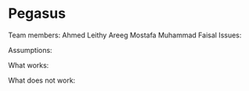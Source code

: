 # Pegasus
Team members:
      Ahmed Leithy
      Areeg Mostafa
      Muhammad Faisal
Issues:

Assumptions:

What works:

What does not work:
